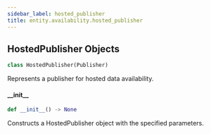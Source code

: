 ```yaml
---
sidebar_label: hosted_publisher
title: entity.availability.hosted_publisher
---
```


## HostedPublisher Objects

```python
class HostedPublisher(Publisher)
```

Represents a publisher for hosted data availability.

#### \_\_init\_\_

```python
def __init__() -> None
```

Constructs a HostedPublisher object with the specified parameters.


